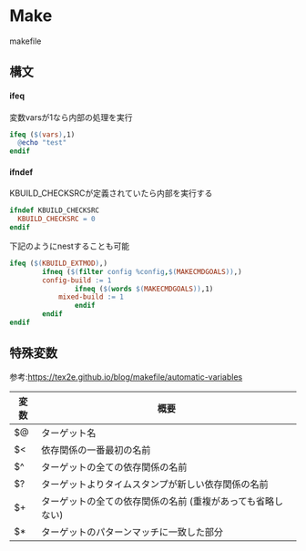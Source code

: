 # Make
makefile

## 構文

#### ifeq

変数varsが1なら内部の処理を実行

``` makefile
ifeq ($(vars),1)
  @echo "test"
endif
```

#### ifndef

KBUILD_CHECKSRCが定義されていたら内部を実行する

``` makefile
ifndef KBUILD_CHECKSRC
  KBUILD_CHECKSRC = 0
endif
```

下記のようにnestすることも可能

``` makefile
ifeq ($(KBUILD_EXTMOD),)
        ifneq ($(filter config %config,$(MAKECMDGOALS)),)
		config-build := 1
                ifneq ($(words $(MAKECMDGOALS)),1)
			mixed-build := 1
                endif
        endif
endif
```

## 特殊変数

参考:https://tex2e.github.io/blog/makefile/automatic-variables

|変数|概要|
|---|----|
$@|ターゲット名
$<|依存関係の一番最初の名前
$^|ターゲットの全ての依存関係の名前
$?|ターゲットよりタイムスタンプが新しい依存関係の名前
$+|ターゲットの全ての依存関係の名前 (重複があっても省略しない)
$*|ターゲットのパターンマッチに一致した部分
